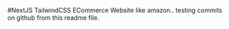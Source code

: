 #NextJS TailwindCSS ECommerce Website like amazon..
testing commits on github from this readme file.
